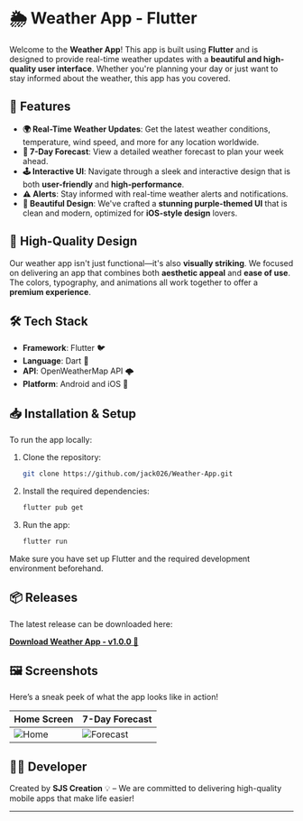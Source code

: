 # 🌦️ Weather App - Flutter

Welcome to the **Weather App**! This app is built using **Flutter** and is designed to provide real-time weather updates with a **beautiful and high-quality user interface**. Whether you're planning your day or just want to stay informed about the weather, this app has you covered. 

## 📱 Features
- **🌍 Real-Time Weather Updates**: Get the latest weather conditions, temperature, wind speed, and more for any location worldwide.
- **📅 7-Day Forecast**: View a detailed weather forecast to plan your week ahead.
- **🕹️ Interactive UI**: Navigate through a sleek and interactive design that is both **user-friendly** and **high-performance**.
- **⚠️ Alerts**: Stay informed with real-time weather alerts and notifications.
- **🎨 Beautiful Design**: We've crafted a **stunning purple-themed UI** that is clean and modern, optimized for **iOS-style design** lovers.

## 🚀 High-Quality Design
Our weather app isn't just functional—it's also **visually striking**. We focused on delivering an app that combines both **aesthetic appeal** and **ease of use**. The colors, typography, and animations all work together to offer a **premium experience**.

## 🛠️ Tech Stack
- **Framework**: Flutter 🐦
- **Language**: Dart 🎯
- **API**: OpenWeatherMap API 🌩️
- **Platform**: Android and iOS 📱

## 📥 Installation & Setup
To run the app locally:

1. Clone the repository:
   ```bash
   git clone https://github.com/jack026/Weather-App.git
   ```

2. Install the required dependencies:
   ```bash
   flutter pub get
   ```

3. Run the app:
   ```bash
   flutter run
   ```

Make sure you have set up Flutter and the required development environment beforehand.

## 📦 Releases
The latest release can be downloaded here:

**[Download Weather App - v1.0.0 🚀](https://github.com/jack026/Weather-Wpp/releases/tag/v1.0.0)**

## 🖼️ Screenshots
Here’s a sneak peek of what the app looks like in action!

| Home Screen | 7-Day Forecast |
|-------------|----------------|
| ![Home]([link-to-screenshot-home](https://drive.google.com/uc?export=view&id=1es84OjxcFhdjnAZzXtDzNtsXzkVwLE5y)) | ![Forecast](link-to-screenshot-forecast) |

## 👨‍💻 Developer
Created by **SJS Creation** 💡 – We are committed to delivering high-quality mobile apps that make life easier!

---
